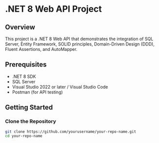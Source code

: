 # .NET 8 Web API Project

## Overview
This project is a .NET 8 Web API that demonstrates the integration of SQL Server, Entity Framework, SOLID principles, Domain-Driven Design (DDD), Fluent Assertions, and AutoMapper.

## Prerequisites
- .NET 8 SDK
- SQL Server
- Visual Studio 2022 or later / Visual Studio Code
- Postman (for API testing)

## Getting Started

### Clone the Repository
```bash
git clone https://github.com/yourusername/your-repo-name.git
cd your-repo-name
